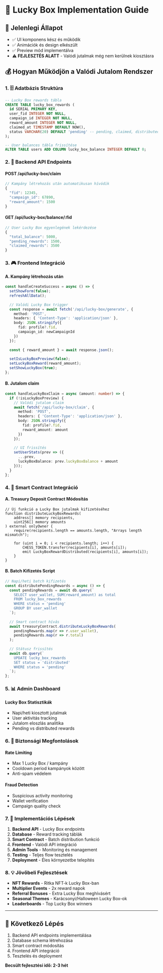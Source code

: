 # 🎁 Lucky Box Implementation Guide

## 🎯 Jelenlegi Állapot
- ✅ UI komponens kész és működik
- ✅ Animációk és design elkészült
- ✅ Preview mód implementálva
- ⚠️ **FEJLESZTÉS ALATT** - Valódi jutalmak még nem kerülnek kiosztásra

## 💰 Hogyan Működjön a Valódi Jutalom Rendszer

### 1. 🗄️ Adatbázis Struktúra
```sql
-- Lucky Box rewards tábla
CREATE TABLE lucky_box_rewards (
  id SERIAL PRIMARY KEY,
  user_fid INTEGER NOT NULL,
  campaign_id INTEGER NOT NULL,
  reward_amount INTEGER NOT NULL,
  claimed_at TIMESTAMP DEFAULT NOW(),
  status VARCHAR(20) DEFAULT 'pending' -- pending, claimed, distributed
);

-- User balances tábla frissítése
ALTER TABLE users ADD COLUMN lucky_box_balance INTEGER DEFAULT 0;
```

### 2. 🔧 Backend API Endpoints

#### POST /api/lucky-box/claim
```javascript
// Kampány létrehozás után automatikusan hívódik
{
  "fid": 12345,
  "campaign_id": 67890,
  "reward_amount": 1500
}
```

#### GET /api/lucky-box/balance/:fid
```javascript
// User Lucky Box egyenlegének lekérdezése
{
  "total_balance": 5000,
  "pending_rewards": 1500,
  "claimed_rewards": 3500
}
```

### 3. 🎮 Frontend Integráció

#### A. Kampány létrehozás után
```typescript
const handleCreateSuccess = async () => {
  setShowForm(false);
  refreshAllData();
  
  // Valódi Lucky Box trigger
  const response = await fetch('/api/lucky-box/generate', {
    method: 'POST',
    headers: { 'Content-Type': 'application/json' },
    body: JSON.stringify({ 
      fid: profile?.fid,
      campaign_id: newCampaignId 
    })
  });
  
  const { reward_amount } = await response.json();
  
  setIsLuckyBoxPreview(false);
  setLuckyBoxReward(reward_amount);
  setShowLuckyBox(true);
};
```

#### B. Jutalom claim
```typescript
const handleLuckyBoxClaim = async (amount: number) => {
  if (!isLuckyBoxPreview) {
    // Valódi jutalom claim
    await fetch('/api/lucky-box/claim', {
      method: 'POST',
      headers: { 'Content-Type': 'application/json' },
      body: JSON.stringify({
        fid: profile?.fid,
        reward_amount: amount
      })
    });
    
    // UI frissítés
    setUserStats(prev => ({
      ...prev,
      luckyBoxBalance: prev.luckyBoxBalance + amount
    }));
  }
};
```

### 4. 🔗 Smart Contract Integráció

#### A. Treasury Deposit Contract Módosítás
```solidity
// Új funkció a Lucky Box jutalmak kifizetéséhez
function distributeLuckyBoxRewards(
    address[] memory recipients,
    uint256[] memory amounts
) external onlyOwner {
    require(recipients.length == amounts.length, "Arrays length mismatch");
    
    for (uint i = 0; i < recipients.length; i++) {
        CHESS_TOKEN.transfer(recipients[i], amounts[i]);
        emit LuckyBoxRewardDistributed(recipients[i], amounts[i]);
    }
}
```

#### B. Batch Kifizetés Script
```javascript
// Napi/heti batch kifizetés
const distributePendingRewards = async () => {
  const pendingRewards = await db.query(`
    SELECT user_wallet, SUM(reward_amount) as total
    FROM lucky_box_rewards 
    WHERE status = 'pending'
    GROUP BY user_wallet
  `);
  
  // Smart contract hívás
  await treasuryContract.distributeLuckyBoxRewards(
    pendingRewards.map(r => r.user_wallet),
    pendingRewards.map(r => r.total)
  );
  
  // Státusz frissítés
  await db.query(`
    UPDATE lucky_box_rewards 
    SET status = 'distributed' 
    WHERE status = 'pending'
  `);
};
```

### 5. 📊 Admin Dashboard

#### Lucky Box Statisztikák
- Napi/heti kiosztott jutalmak
- User aktivitás tracking
- Jutalom eloszlás analitika
- Pending vs distributed rewards

### 6. 🔐 Biztonsági Megfontolások

#### Rate Limiting
- Max 1 Lucky Box / kampány
- Cooldown period kampányok között
- Anti-spam védelem

#### Fraud Detection
- Suspicious activity monitoring
- Wallet verification
- Campaign quality check

### 7. 🚀 Implementációs Lépések

1. **Backend API** - Lucky Box endpoints
2. **Database** - Reward tracking táblák
3. **Smart Contract** - Batch distribution funkció
4. **Frontend** - Valódi API integráció
5. **Admin Tools** - Monitoring és management
6. **Testing** - Teljes flow tesztelés
7. **Deployment** - Éles környezetbe telepítés

### 8. 💡 Jövőbeli Fejlesztések

- **NFT Rewards** - Ritka NFT-k Lucky Box-ban
- **Multiplier Events** - 2x reward napok
- **Referral Bonuses** - Extra Lucky Box meghívásért
- **Seasonal Themes** - Karácsonyi/Halloween Lucky Box-ok
- **Leaderboards** - Top Lucky Box winners

---

## 🎯 Következő Lépés
1. Backend API endpoints implementálása
2. Database schema létrehozása
3. Smart contract módosítás
4. Frontend API integráció
5. Tesztelés és deployment

**Becsült fejlesztési idő: 2-3 hét**